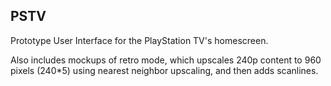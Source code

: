## PSTV

Prototype User Interface for the PlayStation TV's homescreen. 

Also includes mockups of retro mode, which upscales 240p content to 960 pixels (240*5) using nearest neighbor upscaling, and then adds scanlines.
